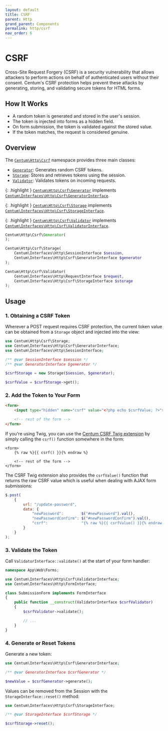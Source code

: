 ```yaml
---
layout: default
title: CSRF
parent: Http
grand_parent: Components
permalink: http/csrf
nav_order: 6
---
```




# CSRF

Cross-Site Request Forgery (CSRF) is a security vulnerability that allows attackers to perform actions on behalf of authenticated users without their consent.
Centum's CSRF protection helps prevent these attacks by generating, storing, and validating secure tokens for HTML forms.



## How It Works

- A random token is generated and stored in the user's session.
- The token is injected into forms as a hidden field.
- On form submission, the token is validated against the stored value.
- If the token matches, the request is considered genuine.



## Overview

The [`Centum\Http\Csrf`](https://github.com/SidRoberts/centum/blob/development/src/Http/Csrf.php) namespace provides three main classes:

- [`Generator`](https://github.com/SidRoberts/centum/blob/development/src/Http/Csrf/Generator.php): Generates random CSRF tokens.
- [`Storage`](https://github.com/SidRoberts/centum/blob/development/src/Http/Csrf/Storage.php): Stores and retrieves tokens using the session.
- [`Validator`](https://github.com/SidRoberts/centum/blob/development/src/Http/Csrf/Validator.php): Validates tokens on incoming requests.

{: .highlight }
[`Centum\Http\Csrf\Generator`](https://github.com/SidRoberts/centum/blob/development/src/Http/Csrf/Generator.php) implements [`Centum\Interfaces\Http\Csrf\GeneratorInterface`](https://github.com/SidRoberts/centum/blob/development/src/Interfaces/Http/Csrf/GeneratorInterface.php).

{: .highlight }
[`Centum\Http\Csrf\Storage`](https://github.com/SidRoberts/centum/blob/development/src/Http/Csrf/Storage.php) implements [`Centum\Interfaces\Http\Csrf\StorageInterface`](https://github.com/SidRoberts/centum/blob/development/src/Interfaces/Http/Csrf/StorageInterface.php).

{: .highlight }
[`Centum\Http\Csrf\Validator`](https://github.com/SidRoberts/centum/blob/development/src/Http/Csrf/Validator.php) implements [`Centum\Interfaces\Http\Csrf\ValidatorInterface`](https://github.com/SidRoberts/centum/blob/development/src/Interfaces/Http/Csrf/ValidatorInterface.php).

```php
Centum\Http\Csrf\Generator(
);
```

```php
Centum\Http\Csrf\Storage(
    Centum\Interfaces\Http\SessionInterface $session,
    Centum\Interfaces\Http\Csrf\GeneratorInterface $generator
);
```

```php
Centum\Http\Csrf\Validator(
    Centum\Interfaces\Http\RequestInterface $request,
    Centum\Interfaces\Http\Csrf\StorageInterface $storage
);
```



## Usage

### 1. Obtaining a CSRF Token

Wherever a POST request requires CSRF protection, the current token value can be obtained from a `Storage` object and injected into the view:

```php
use Centum\Http\Csrf\Storage;
use Centum\Interfaces\Http\Csrf\GeneratorInterface;
use Centum\Interfaces\Http\SessionInterface;

/** @var SessionInterface $session */
/** @var GeneratorInterface $generator */

$csrfStorage = new Storage($session, $generator);

$csrfValue = $csrfStorage->get();
```

### 2. Add the Token to Your Form

```html
<form>
    <input type="hidden" name="csrf" value="<?php echo $csrfValue; ?>">

    <!-- rest of the form -->
</form>
```

If you're using Twig, you can use the [Centum CSRF Twig extension](../twig/csrf.md) by simply calling the `csrf()` function somewhere in the form:

```twig
<form>
    {% raw %}{{ csrf() }}{% endraw %}

    <!-- rest of the form -->
</form>
```

The CSRF Twig extension also provides the `csrfValue()` function that returns the raw CSRF value which is useful when dealing with AJAX form submissions:

```js
$.post(
    {
        url: "/update-password",
        data: {
            "newPassword":        $("#newPassword").val(),
            "newPasswordConfirm": $("#newPasswordConfirm").val(),
            "csrf":               "{% raw %}{{ csrfValue() }}{% endraw %}"
        }
    }
);
```

### 3. Validate the Token

Call `ValidatorInterface::validate()` at the start of your form handler:

```php
namespace App\Web\Forms;

use Centum\Interfaces\Http\Csrf\ValidatorInterface;
use Centum\Interfaces\Http\FormInterface;

class SubmissionForm implements FormInterface
{
    public function __construct(ValidatorInterface $csrfValidator)
    {
        $csrfValidator->validate();

        // ...
    }
}
```

### 4. Generate or Reset Tokens

Generate a new token:

```php
use Centum\Interfaces\Http\Csrf\GeneratorInterface;

/** @var GeneratorInterface $csrfGenerator */

$newValue = $csrfGenerator->generate();
```

Values can be removed from the Session with the `StorageInterface::reset()` method:

```php
use Centum\Interfaces\Http\Csrf\StorageInterface;

/** @var StorageInterface $csrfStorage */

$csrfStorage->reset();
```
